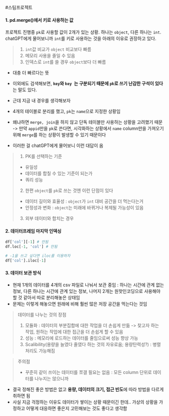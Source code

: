 #스팀프로젝트 

#### 1. pd.merge()에서 키로 사용하는 값
프로젝트 진행중 `pk`로 사용할 값이 2개가 있는 상황. 하나는 `object`, 다른 하나는 `int`.
chatGPT에게 물어보니까 `int`를 키로 사용하는 것을 아래의 이유로 권장하고 있다.
> 1. `int`값 비교가 `object` 비교보다 빠름
> 2. 메모리 사용을 줄일 수 있음
> 3. 인덱스로 `int`를 쓸 경우 `object`보다 더 빠름

- 대충 더 빠르다는 뜻 
- 이외에도 검색해보면, **`key`와 `key `는 구분되기 때문에 `pk`로 쓰기 난감한 구석이 있다**는 말도 있다. 

- 근데 지금 내 경우를 생각해보자
- 4개의 테이블로 분리를 했고, `pk`는 `name`으로 지정한 상황임
- 왜냐하면 `merge, join`을 하지 않고 단독 테이블만 사용하는 상황을 고려했기 때문 -> 만약 `appid`만을 `pk`로 쓴다면, 시각화하는 상황에서 `name` column만을 가져오기 위해 `merge`를 하는 상황이 발생할 수 있기 때문이다
- 이러한 걸 chatGPT에게 물어보니 이런 대답이 옴
> 1. PK를 선택하는 기준
> - 유일성
> - 데이터를 합칠 수 있는 기준이 되는가
> - 쿼리 성능
> 2. 한편 `object`를 `pk`로 쓰는 것엔 이런 단점이 있다
> - 데이터 길이와 효율성 : `object`가 `int` 대비 공간을 더 먹는다는거
> - 안정성과 변화 : `object`는 미래에 바뀌거나 복제될 가능성이 있음 
> 3. 외부 데이터와 합치는 경우

#### 2. 데이터프레임 마지막 인덱싱
```python
df['col'][-1] # 안됨
df.loc[-1, 'col'] # 안됨

# -1을 쓰고 싶다면 iloc를 이용하자
df['col'].iloc[-1]
```

#### 3. 데이터 보관 방식
- 현재 1개의 데이터를 4개의 csv 파일로 나눠서 보관 중임 : 하나는 시간에 관계 없는 정보, 다른 하나는 시간에 관계 있는 정보, 나머지 2개는 원핫인코딩으로 사용해야 할 것 같아서 따로 분리해놓은 상태임
- 문제는 이렇게 해놓으면 원래에 비해 훨씬 많은 저장 공간을 먹는다는 것임

> 데이터를 나누는 것의 장점
> 1. 모듈화 : 데이터의 부분집합에 대한 작업을 더 손쉽게 만듦 -> 찾고자 하는 작업, 원하는 작업에 대한 접근을 더 손쉽게 할 수 있음
> 2. 성능 : 메모리에 로드하는 데이터를 줄임으로써 성능 향상 가능
> 3. Scalibility(용량을 늘였다 줄였다 하는 것의 자유로움; 용량탄력성?) : 병렬처리도 가능해짐

> 주의점
> - 꾸준히 같이 쓰이는 데이터를 쪼갤 필요는 없음 : 모든 column 단위로 데이터를 나누지는 않으니까

- 결국 정해진 좋은 방법은 없고 **용량, 데이터의 크기, 접근 빈도**에 따라 방법을 다르게 취하면 됨
- 사실 지금 걱정하는 이유도 데이터가 쌓이는 상황 때문이긴 한데.. 가상의 상황을 가정하고 어떻게 대응하면 좋은지 고민해보는 것도 좋다고 생각함




